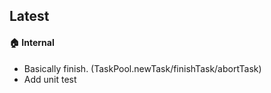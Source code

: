 ## Latest
#### :house: Internal
* Basically finish. (TaskPool.newTask/finishTask/abortTask)
* Add unit test
